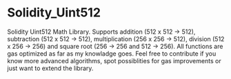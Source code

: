 # Solidity_Uint512

Solidity Uint512 Math Library. Supports addition (512 x 512 -> 512), subtraction (512 x 512 -> 512), multiplication (256 x 256 -> 512), division (512 x 256 -> 256) and square root (256 -> 256 and 512 -> 256). All functions are gas optimized as far as my knowladge goes. Feel free to contribute if you know more advanced algorithms, spot possiblities for gas improvements or just want to extend the library.
